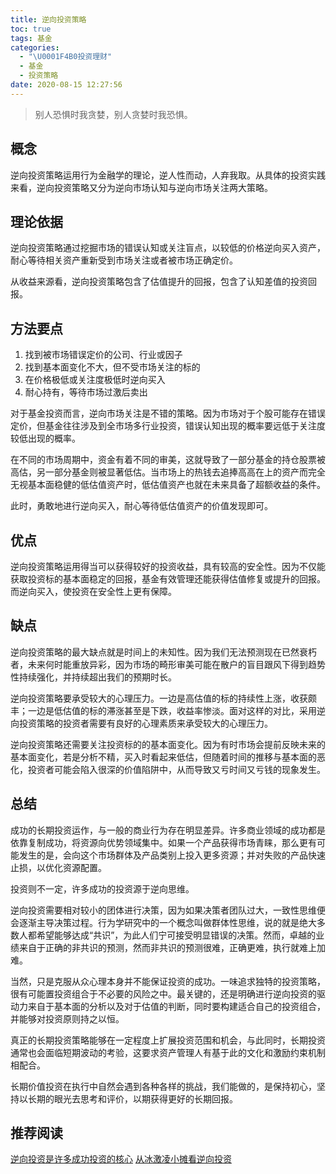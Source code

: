 ```yaml
---
title: 逆向投资策略
toc: true
tags: 基金
categories:
  - "\U0001F4B0投资理财"
  - 基金
  - 投资策略
date: 2020-08-15 12:27:56
---
```


> 别人恐惧时我贪婪，别人贪婪时我恐惧。

## 概念
逆向投资策略运用行为金融学的理论，逆人性而动，人弃我取。从具体的投资实践来看，逆向投资策略又分为逆向市场认知与逆向市场关注两大策略。

## 理论依据

逆向投资策略通过挖掘市场的错误认知或关注盲点，以较低的价格逆向买入资产，耐心等待相关资产重新受到市场关注或者被市场正确定价。

从收益来源看，逆向投资策略包含了估值提升的回报，包含了认知差值的投资回报。

## 方法要点
1. 找到被市场错误定价的公司、行业或因子
2. 找到基本面变化不大，但不受市场关注的标的
3. 在价格极低或关注度极低时逆向买入
4. 耐心持有，等待市场过激后卖出

对于基金投资而言，逆向市场关注是不错的策略。因为市场对于个股可能存在错误定价，但基金往往涉及到全市场多行业投资，错误认知出现的概率要远低于关注度较低出现的概率。

在不同的市场周期中，资金有着不同的审美，这就导致了一部分基金的持仓股票被高估，另一部分基金则被显著低估。当市场上的热钱去追捧高高在上的资产而完全无视基本面稳健的低估值资产时，低估值资产也就在未来具备了超额收益的条件。

此时，勇敢地进行逆向买入，耐心等待低估值资产的价值发现即可。

## 优点

逆向投资策略运用得当可以获得较好的投资收益，具有较高的安全性。因为不仅能获取投资标的基本面稳定的回报，基金有效管理还能获得估值修复或提升的回报。而逆向买入，使投资在安全性上更有保障。

## 缺点

逆向投资策略的最大缺点就是时间上的未知性。因为我们无法预测现在已然衰朽者，未来何时能重放异彩，因为市场的畸形审美可能在散户的盲目跟风下得到趋势性持续强化，并持续超出我们的预期时长。

逆向投资策略要承受较大的心理压力。一边是高估值的标的持续性上涨，收获颇丰；一边是低估值的标的滞涨甚至是下跌，收益率惨淡。面对这样的对比，采用逆向投资策略的投资者需要有良好的心理素质来承受较大的心理压力。

逆向投资策略还需要关注投资标的的基本面变化。因为有时市场会提前反映未来的基本面变化，若是分析不精，买入时看起来低估，但随着时间的推移与基本面的恶化，投资者可能会陷入很深的价值陷阱中，从而导致又亏时间又亏钱的现象发生。

## 总结

成功的长期投资运作，与一般的商业行为存在明显差异。许多商业领域的成功都是依靠复制成功，将资源向优势领域集中。如果一个产品获得市场青睐，那么更有可能发生的是，会向这个市场群体及产品类别上投入更多资源；并对失败的产品快速止损，以优化资源配置。

投资则不一定，许多成功的投资源于逆向思维。

逆向投资需要相对较小的团体进行决策，因为如果决策者团队过大，一致性思维便会逐渐主导决策过程。行为学研究中的一个概念叫做群体性思维，说的就是绝大多数人都希望能够达成“共识”，为此人们宁可接受明显错误的决策。然而，卓越的业绩来自于正确的非共识的预测，然而非共识的预测很难，正确更难，执行就难上加难。

当然，只是克服从众心理本身并不能保证投资的成功。一味追求独特的投资策略，很有可能置投资组合于不必要的风险之中。最关键的，还是明确进行逆向投资的驱动力来自于基本面的分析以及对于估值的判断，同时要构建适合自己的投资组合，并能够对投资原则持之以恒。

真正的长期投资策略能够在一定程度上扩展投资范围和机会，与此同时，长期投资通常也会面临短期波动的考验，这要求资产管理人有基于此的文化和激励约束机制相配合。

长期价值投资在执行中自然会遇到各种各样的挑战，我们能做的，是保持初心，坚持以长期的眼光去思考和评价，以期获得更好的长期回报。

## 推荐阅读
[逆向投资是许多成功投资的核心](https://mp.weixin.qq.com/s?__biz=Mzg2MDEyNDczMw==&mid=2247484219&idx=1&sn=df65efa74a9730163c1f86e4a626c3b9&chksm=ce2a6069f95de97f98476fe6d7d82bb560e864241d5390c3a8878cd1bf6ec6bad32e011cab38&scene=21#wechat_redirect)
[从冰激凌小摊看逆向投资](https://mp.weixin.qq.com/s?__biz=Mzg2MDEyNDczMw==&mid=2247484213&idx=1&sn=366e28411eaee4488c4b181e17a0fdd5&chksm=ce2a6067f95de97188562505c1a2d1eb56de3ea33a5683eb0aa713d565d5b398c753abd5ef0d&scene=21#wechat_redirect)